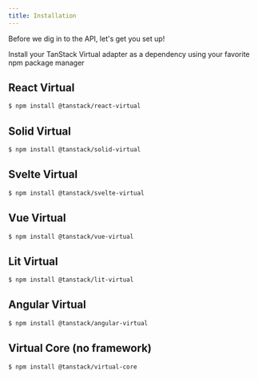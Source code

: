 ```yaml
---
title: Installation
---
```


Before we dig in to the API, let's get you set up!

Install your TanStack Virtual adapter as a dependency using your favorite npm package manager

## React Virtual

```bash
$ npm install @tanstack/react-virtual
```

## Solid Virtual

```bash
$ npm install @tanstack/solid-virtual
```

## Svelte Virtual

```bash
$ npm install @tanstack/svelte-virtual
```

## Vue Virtual

```bash
$ npm install @tanstack/vue-virtual
```

## Lit Virtual

```bash
$ npm install @tanstack/lit-virtual
```

## Angular Virtual

```bash
$ npm install @tanstack/angular-virtual
```

## Virtual Core (no framework)

```bash
$ npm install @tanstack/virtual-core
```
